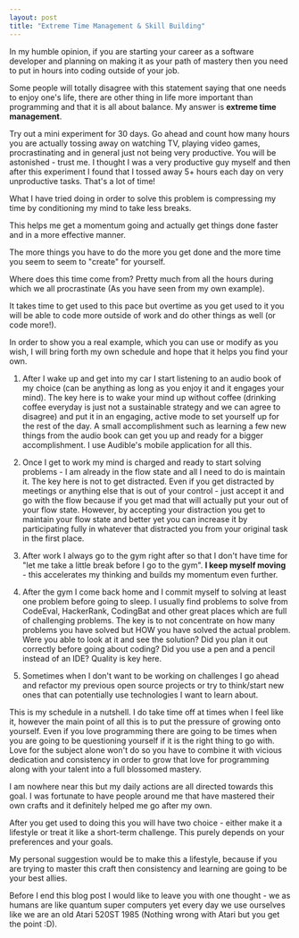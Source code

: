 ```yaml
---
layout: post
title: "Extreme Time Management & Skill Building"
---
```


In my humble opinion, if you are starting your career as a software developer and planning on making it as your path of mastery then you need to put in hours into coding outside of your job.

Some people will totally disagree with this statement saying that one needs to enjoy one's life, there are other thing in life more important than programming and that it is all about balance. My answer is **extreme time management**.

Try out a mini experiment for 30 days. Go ahead and count how many hours you are actually tossing away on watching TV, playing video games, procrastinating and in general just not being very productive. You will be astonished - trust me. I thought I was a very productive guy myself and then after this experiment I found that I tossed away 5+ hours each day on very unproductive tasks. That's a lot of time!

What I have tried doing in order to solve this problem is compressing my time by conditioning my mind to take less breaks.

This helps me get a momentum going and actually get things done faster and in a more effective manner.

The more things you have to do the more you get done and the more time you seem to seem to "create" for yourself. 

Where does this time come from? Pretty much from all the hours during which we all procrastinate (As you have seen from my own example). 

It takes time to get used to this pace but overtime as you get used to it you will be able to code more outside of work and do other things as well (or code more!).

In order to show you a real example, which you can use or modify as you wish, I will bring forth my own schedule and hope that it helps you find your own.

1) After I wake up and get into my car I start listening to an audio book of my choice (can be anything as long as you enjoy it and it engages your mind). The key here is to wake your mind up without coffee (drinking coffee everyday is just not a sustainable strategy and we can agree to disagree) and put it in an engaging, active mode to set yourself up for the rest of the day. A small accomplishment such as learning a few new things from the audio book can get you up and ready for a bigger accomplishment. I use Audible's mobile application for all this.

2) Once I get to work my mind is charged and ready to start solving problems - I am already in the flow state and all I need to do is maintain it. The key here is not to get distracted. Even if you get distracted by meetings or anything else that is out of your control - just accept it and go with the flow because if you get mad that will actually put your out of your flow state. However, by accepting your distraction you get to maintain your flow state and better yet you can increase it by participating fully in whatever that distracted you from your original task in the first place.

3) After work I always go to the gym right after so that I don't have time for "let me take a little break before I go to the gym". **I keep myself moving** - this accelerates my thinking and builds my momentum even further.

4) After the gym I come back home and I commit myself to solving at least one problem before going to sleep. I usually find problems to solve from CodeEval, HackerRank, CodingBat and other great places which are full of challenging problems. The key is to not concentrate on how many problems you have solved but HOW you have solved the actual problem. Were you able to look at it and see the solution? Did you plan it out correctly before going about coding? Did you use a pen and a pencil instead of an IDE? Quality is key here.

5) Sometimes when I don't want to be working on challenges I go ahead and refactor my previous open source projects or try to think/start new ones that can potentially use technologies I want to learn about.

This is my schedule in a nutshell. I do take time off at times when I feel like it, however the main point of all this is to put the pressure of growing onto yourself. Even if you love programming there are going to be times when you are going to be questioning yourself if it is the right thing to go with. Love for the subject alone won't do so you have to combine it with vicious dedication and consistency in order to grow that love for programming along with your talent into a full blossomed mastery.

I am nowhere near this but my daily actions are all directed towards this goal. I was fortunate to have people around me that have mastered their own crafts and it definitely helped me go after my own.

After you get used to doing this you will have two choice - either make it a lifestyle or treat it like a short-term challenge. This purely depends on your preferences and your goals.

My personal suggestion would be to make this a lifestyle, because if you are trying to master this craft then consistency and learning are going to be your best allies.

Before I end this blog post I would like to leave you with one thought - we as humans are like quantum super computers yet every day we use ourselves like we are an old Atari 520ST 1985 (Nothing wrong with Atari but you get the point :D).
